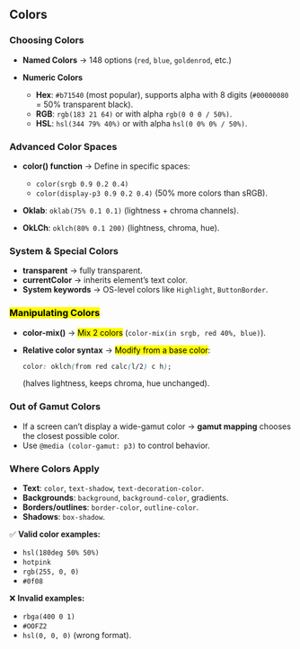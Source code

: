  ## Colors

### Choosing Colors

* **Named Colors** → 148 options (`red`, `blue`, `goldenrod`, etc.)
* **Numeric Colors**

  * **Hex**: `#b71540` (most popular), supports alpha with 8 digits (`#00000080` = 50% transparent black).
  * **RGB**: `rgb(183 21 64)` or with alpha `rgb(0 0 0 / 50%)`.
  * **HSL**: `hsl(344 79% 40%)` or with alpha `hsl(0 0% 0% / 50%)`.

### Advanced Color Spaces

* **color() function** → Define in specific spaces:

  * `color(srgb 0.9 0.2 0.4)`
  * `color(display-p3 0.9 0.2 0.4)` (50% more colors than sRGB).
* **Oklab**: `oklab(75% 0.1 0.1)` (lightness + chroma channels).
* **OkLCh**: `oklch(80% 0.1 200)` (lightness, chroma, hue).

### System & Special Colors

* **transparent** → fully transparent.
* **currentColor** → inherits element’s text color.
* **System keywords** → OS-level colors like `Highlight`, `ButtonBorder`.

### <mark>Manipulating Colors</mark>

* **color-mix()** → <mark>Mix 2 colors</mark> (`color-mix(in srgb, red 40%, blue)`).
* **Relative color syntax** → <mark>Modify from a base color</mark>:

  ```css
  color: oklch(from red calc(l/2) c h);
  ```

  (halves lightness, keeps chroma, hue unchanged).

### Out of Gamut Colors

* If a screen can’t display a wide-gamut color → **gamut mapping** chooses the closest possible color.
* Use `@media (color-gamut: p3)` to control behavior.

### Where Colors Apply

* **Text**: `color`, `text-shadow`, `text-decoration-color`.
* **Backgrounds**: `background`, `background-color`, gradients.
* **Borders/outlines**: `border-color`, `outline-color`.
* **Shadows**: `box-shadow`.



✅ **Valid color examples:**

* `hsl(180deg 50% 50%)`
* `hotpink`
* `rgb(255, 0, 0)`
* `#0f08`

❌ **Invalid examples:**

* `rbga(400 0 1)`
* `#OOFZ2`
* `hsl(0, 0, 0)` (wrong format).
